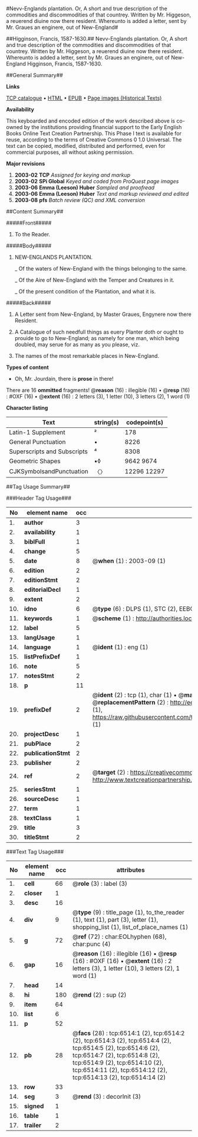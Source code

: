 #Nevv-Englands plantation. Or, A short and true description of the commodities and discommodities of that countrey. Written by Mr. Higgeson, a reuerend diuine now there resident. Whereunto is added a letter, sent by Mr. Graues an enginere, out of New-England#

##Higginson, Francis, 1587-1630.##
Nevv-Englands plantation. Or, A short and true description of the commodities and discommodities of that countrey. Written by Mr. Higgeson, a reuerend diuine now there resident. Whereunto is added a letter, sent by Mr. Graues an enginere, out of New-England
Higginson, Francis, 1587-1630.

##General Summary##

**Links**

[TCP catalogue](http://www.ota.ox.ac.uk/tcp/)  • 
[HTML](http://tei.it.ox.ac.uk/tcp/Texts-HTML/free/A03/A03330.html)  • 
[EPUB](http://tei.it.ox.ac.uk/tcp/Texts-EPUB/free/A03/A03330.epub) • 
[Page images (Historical Texts)](https://data.historicaltexts.jisc.ac.uk/view?pubId=eebo-99841899e&pageId=eebo-99841899e-6514-1)

**Availability**

This keyboarded and encoded edition of the
	       work described above is co-owned by the institutions
	       providing financial support to the Early English Books
	       Online Text Creation Partnership. This Phase I text is
	       available for reuse, according to the terms of Creative
	       Commons 0 1.0 Universal. The text can be copied,
	       modified, distributed and performed, even for
	       commercial purposes, all without asking permission.

**Major revisions**

1. __2003-02__ __TCP__ *Assigned for keying and markup*
1. __2003-02__ __SPi Global__ *Keyed and coded from ProQuest page images*
1. __2003-06__ __Emma (Leeson) Huber__ *Sampled and proofread*
1. __2003-06__ __Emma (Leeson) Huber__ *Text and markup reviewed and edited*
1. __2003-08__ __pfs__ *Batch review (QC) and XML conversion*

##Content Summary##

#####Front#####

1. To the Reader.

#####Body#####

1. NEW-ENGLANDS PLANTATION.

    _ Of the waters of New-England with the things belonging to the same.

    _ Of the Aire of New-England with the Temper and Creatures in it.

    _ Of the present condition of the Plantation, and what it is.

#####Back#####

1. A Letter sent from New-England, by Master Graues, Engynere now there Resident.

1. A Catalogue of such needfull things as euery Planter doth or ought to prouide to go to New-England; as namely for one man, which being doubled, may serue for as many as you please, viz.

1. The names of the most remarkable places in New-England.

**Types of content**

  * Oh, Mr. Jourdain, there is **prose** in there!

There are 16 **ommitted** fragments! 
 @__reason__ (16) : illegible (16)  •  @__resp__ (16) : #OXF (16)  •  @__extent__ (16) : 2 letters (3), 1 letter (10), 3 letters (2), 1 word (1)

**Character listing**


|Text|string(s)|codepoint(s)|
|---|---|---|
|Latin-1 Supplement|²|178|
|General Punctuation|•|8226|
|Superscripts             and Subscripts|⁴|8308|
|Geometric Shapes|▪◊|9642 9674|
|CJKSymbolsandPunctuation|〈〉|12296 12297|

##Tag Usage Summary##

###Header Tag Usage###

|No|element name|occ|attributes|
|---|---|---|---|
|1.|__author__|3||
|2.|__availability__|1||
|3.|__biblFull__|1||
|4.|__change__|5||
|5.|__date__|8| @__when__ (1) : 2003-09 (1)|
|6.|__edition__|2||
|7.|__editionStmt__|2||
|8.|__editorialDecl__|1||
|9.|__extent__|2||
|10.|__idno__|6| @__type__ (6) : DLPS (1), STC (2), EEBO-CITATION (1), PROQUEST (1), VID (1)|
|11.|__keywords__|1| @__scheme__ (1) : http://authorities.loc.gov/ (1)|
|12.|__label__|5||
|13.|__langUsage__|1||
|14.|__language__|1| @__ident__ (1) : eng (1)|
|15.|__listPrefixDef__|1||
|16.|__note__|5||
|17.|__notesStmt__|2||
|18.|__p__|11||
|19.|__prefixDef__|2| @__ident__ (2) : tcp (1), char (1)  •  @__matchPattern__ (2) : ([0-9\-]+):([0-9IVX]+) (1), (.+) (1)  •  @__replacementPattern__ (2) : http://eebo.chadwyck.com/downloadtiff?vid=$1&page=$2 (1), https://raw.githubusercontent.com/textcreationpartnership/Texts/master/tcpchars.xml#$1 (1)|
|20.|__projectDesc__|1||
|21.|__pubPlace__|2||
|22.|__publicationStmt__|2||
|23.|__publisher__|2||
|24.|__ref__|2| @__target__ (2) : https://creativecommons.org/publicdomain/zero/1.0/ (1), http://www.textcreationpartnership.org/docs/. (1)|
|25.|__seriesStmt__|1||
|26.|__sourceDesc__|1||
|27.|__term__|1||
|28.|__textClass__|1||
|29.|__title__|3||
|30.|__titleStmt__|2||


###Text Tag Usage###

|No|element name|occ|attributes|
|---|---|---|---|
|1.|__cell__|66| @__role__ (3) : label (3)|
|2.|__closer__|1||
|3.|__desc__|16||
|4.|__div__|9| @__type__ (9) : title_page (1), to_the_reader (1), text (1), part (3), letter (1), shopping_list (1), list_of_place_names (1)|
|5.|__g__|72| @__ref__ (72) : char:EOLhyphen (68), char:punc (4)|
|6.|__gap__|16| @__reason__ (16) : illegible (16)  •  @__resp__ (16) : #OXF (16)  •  @__extent__ (16) : 2 letters (3), 1 letter (10), 3 letters (2), 1 word (1)|
|7.|__head__|14||
|8.|__hi__|180| @__rend__ (2) : sup (2)|
|9.|__item__|64||
|10.|__list__|6||
|11.|__p__|52||
|12.|__pb__|28| @__facs__ (28) : tcp:6514:1 (2), tcp:6514:2 (2), tcp:6514:3 (2), tcp:6514:4 (2), tcp:6514:5 (2), tcp:6514:6 (2), tcp:6514:7 (2), tcp:6514:8 (2), tcp:6514:9 (2), tcp:6514:10 (2), tcp:6514:11 (2), tcp:6514:12 (2), tcp:6514:13 (2), tcp:6514:14 (2)|
|13.|__row__|33||
|14.|__seg__|3| @__rend__ (3) : decorInit (3)|
|15.|__signed__|1||
|16.|__table__|1||
|17.|__trailer__|2||
